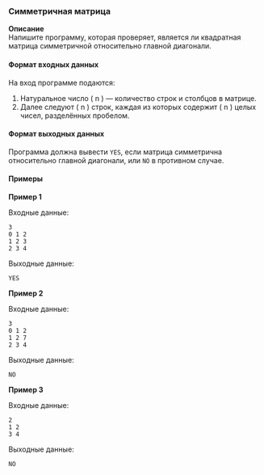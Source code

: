 ### Симметричная матрица

**Описание**  
Напишите программу, которая проверяет, является ли квадратная матрица симметричной относительно главной диагонали.

#### Формат входных данных
На вход программе подаются:
1. Натуральное число \( n \) — количество строк и столбцов в матрице.
2. Далее следуют \( n \) строк, каждая из которых содержит \( n \) целых чисел, разделённых пробелом.

#### Формат выходных данных
Программа должна вывести `YES`, если матрица симметрична относительно главной диагонали, или `NO` в противном случае.

#### Примеры

**Пример 1**

Входные данные:
```
3
0 1 2
1 2 3
2 3 4
```

Выходные данные:
```
YES
```

**Пример 2**

Входные данные:
```
3
0 1 2
1 2 7
2 3 4
```

Выходные данные:
```
NO
```

**Пример 3**

Входные данные:
```
2
1 2
3 4
```

Выходные данные:
```
NO
```
